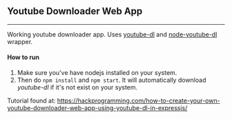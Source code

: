 ## Youtube Downloader Web App
-----------------------------
Working youtube downloader app. Uses [youtube-dl](https://rg3.github.io/youtube-dl/) and [node-youtube-dl](https://github.com/fent/node-youtube-dl) wrapper.

#### How to run
1. Make sure you've have nodejs installed on your system.
2. Then do `npm install` and `npm start`. It will automatically download *youtube-dl* if it's not exist on your system.

Tutorial found at: https://hackprogramming.com/how-to-create-your-own-youtube-downloader-web-app-using-youtube-dl-in-expressjs/
